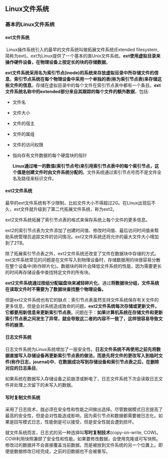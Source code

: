 ## Linux文件系统

### 基本的Linux文件系统



#### ext文件系统

​	Linux操作系统引入的最早的文件系统叫做拓展文件系统(Extended filesystem, 简称为ext)。ext为Linux提供了一个基本的类Unix文件系统。**ext使用虚拟目录来操作硬件设备，在物理设备上按定长的块的存储数据**。

​	**ext文件系统采用名为索引节点(inode)的系统来存放虚拟目录中所存储文件的信息**。**索引节点系统在每个物理设备中采用一个单独的表(称为索引节点表)来存储这些文件的信息**。存储在虚拟目录中的每个文件在索引节点表中都有一个条目。**ext文件系统名称中的extended部分来自其跟踪的每个文件的额外数据**，包括:

- 文件名

- 文件大小

- 文件的宿主

- 文件的属组

- 文件的访问权限

- 指向存有文件数据的每个硬盘块的指针

  **Linux通过唯一的数值(索引节点号)来引用索引节点表中的每个索引节点，这个值是创建文件时由文件系统分配的**。文件系统通过索引节点号而不是文件全名及路径来标识文件。



#### ext2文件系统

​	最早的ext文件系统有不少限制，比如文件大小不得超过2G。在Linux出现后不久，ext文件就升级到了第二代拓展文件系统，称为ext2。

​	ext2文件系统拓展了索引节点表的格式来保存系统上每个文件的更多信息。

​	ext2的索引节点表为文件添加了创建时间值、修改时间值、最后访问时间值来帮助系统管理员追踪文件的访问情况。ext2文件系统还将允许的最大文件大小增加到了2TB。

​	除了拓展索引节点表之外，ext2文件系统还改变了文件在数据块中存储的方式。ext文件系统常见的问题是在文件写入到物理设备时，存储数据用的块很容易分散在整个设备中(称作碎片化)。数据块的碎片会降低文件系统的性能，因为需要更长的时间再存储设备中查找特定文件的所有块。

​		**ext2文件系统通过按组分配磁盘块来减轻碎片化**。通过**将数据块分组，文件系统在读取文件时不需要为了数据块查找整个物理设备。**

​	但是ext2文件系统也有它的缺点：索引节点表虽然支持文件系统保存有关文件的更多信息，但是会对系统造成致命的问题。**ext2文件系统每次存储或更新文件，它都要用新信息来更新索引节点表**。问题在于：**如果计算机系统在存储文件和更新索引节点表之间发生了异常，就会导致这二者的内容不一致了，这样很容易导致文件的崩溃**。

#### 日志文件系统

​	日志文件系统为Linux系统增加了一层安全性。**日志文件系统不再使用之前先将数据直接写入存储设备再更新索引节点表的做法，而是先将文件的更改写入到临时文件(称作日志，journal)中**。**在数据成功写到存储设备和索引节点表之后，在删除对应的日志条目**。

​	如果系统在数据写入存储设备之前崩溃或断电了，日志文件系统下次会读取日志文件并处理上次留下的未写入的数据。



#### 写时复制文件系统

​	采用了日志技术，就必须在安全性和性能之间做出选择。尽管数据模式日志提高了最高的安全性，但是会对性能造成影响，因为索引节点和数据都需要被日志化。如果是回写模式日志，性能倒是可以接受，但是安全性就会遭到损坏。

​	就文件系统而言，日志式的另一种选择叫**写时复制技术**(copy-on-write, COW)。COW利用快照兼顾了安全性和性能。如果要修改数据，会使用克隆或可写快照。修改过的数据并不会直接覆盖当前数据，而是被放到文件系统的另一个位置上。即便是数据修改已经完成，之前的旧数据也不会被重写。

​	